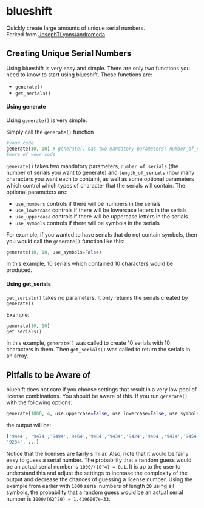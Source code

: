 # blueshift

Quickly create large amounts of unique serial numbers.  
Forked from [JosephTLyons/andromeda](https://github.com/JosephTLyons/andromeda)

## Creating Unique Serial Numbers

Using blueshift is very easy and simple. There are only two functions you need to know to start using blueshift. These functions are:
- `generate()`
- `get_serials()`

#### Using generate

Using `generate()` is very simple.

Simply call the `generate()` function
```python
#your code
generate(10, 10) # generate() has two mandatory parameters: number_of_serials, length_of_serials
#more of your code
```
`generate()` takes two mandatory parameters, `number_of_serials` (the number of serials you want to generate) and `length_of_serials` (how many characters you want each to contain), as well as some optional parameters which control which types of character that the serials will contain. The optional parameters are:
- `use_numbers` controls if there will be numbers in the serials
- `use_lowercase` controls if there will be lowercase letters in the serials
- `use_uppercase` controls if there will be uppercase letters in the serials
- `use_symbols` controls if there will be symbols in the serials

For example, if you wanted to have serials that do not contain symbols, then you would call the `generate()` function like this:
```python
generate(10, 10, use_symbols=False)
```
In this example, 10 serials which contained 10 characters would be produced.

#### Using get_serials

`get_serials()` takes no parameters. It only returns the serials created by `generate()`

Example:
```python 
generate(10, 10)
get_serials()
```
In this example, `generate()` was called to create 10 serials with 10 characters in them. Then `get_serials()` was called to return the serials in an array.

## Pitfalls to be Aware of

bluehift does not care if you choose settings that result in a very low pool of
license combinations.  You should be aware of this.  If you run `generate()`
with the following options:

```python
generate(1000, 4, use_uppercase=False, use_lowercase=False, use_symbols=False)
```

the output will be:

```python
['9444', '9474','9494','9464','9484','9434','9424','9404','9414','9454','9244','9274','9294','9264','9284',
'9234', ...]
```

Notice that the licenses are fairly similar.  Also, note that it would be fairly
easy to guess a serial number.  The probability that a random guess would be an
actual serial number is `1000/(10^4) = 0.1`.  It is up to the user to understand
this and adjust the settings to increase the complexity of the output and
decrease the chances of guessing a license number.  Using the example from
earlier with `1000` serial numbers of length `20` using all symbols, the
probability that a random guess would be an actual serial number is
`1000/(62^20) = 1.4196007e-33`.
